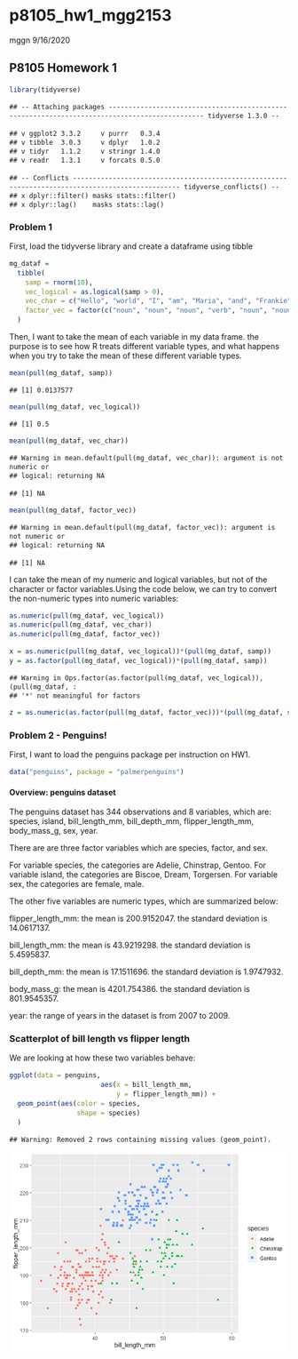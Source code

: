 p8105\_hw1\_mgg2153
================
mggn
9/16/2020

## P8105 Homework 1

``` r
library(tidyverse)
```

    ## -- Attaching packages ---------------------------------------------------------------------------------------------- tidyverse 1.3.0 --

    ## v ggplot2 3.3.2     v purrr   0.3.4
    ## v tibble  3.0.3     v dplyr   1.0.2
    ## v tidyr   1.1.2     v stringr 1.4.0
    ## v readr   1.3.1     v forcats 0.5.0

    ## -- Conflicts ------------------------------------------------------------------------------------------------- tidyverse_conflicts() --
    ## x dplyr::filter() masks stats::filter()
    ## x dplyr::lag()    masks stats::lag()

### Problem 1

First, load the tidyverse library and create a dataframe using tibble

``` r
mg_dataf = 
  tibble(
    samp = rnorm(10),
    vec_logical = as.logical(samp > 0),
    vec_char = c("Hello", "world", "I", "am", "Maria", "and", "Frankie", "is","my", "pug"),
    factor_vec = factor(c("noun", "noun", "noun", "verb", "noun", "noun", "noun", "verb", "adj", "noun"))
  )
```

Then, I want to take the mean of each variable in my data frame. the
purpose is to see how R treats different variable types, and what
happens when you try to take the mean of these different variable types.

``` r
mean(pull(mg_dataf, samp))
```

    ## [1] 0.0137577

``` r
mean(pull(mg_dataf, vec_logical))
```

    ## [1] 0.5

``` r
mean(pull(mg_dataf, vec_char))
```

    ## Warning in mean.default(pull(mg_dataf, vec_char)): argument is not numeric or
    ## logical: returning NA

    ## [1] NA

``` r
mean(pull(mg_dataf, factor_vec))
```

    ## Warning in mean.default(pull(mg_dataf, factor_vec)): argument is not numeric or
    ## logical: returning NA

    ## [1] NA

I can take the mean of my numeric and logical variables, but not of the
character or factor variables.Using the code below, we can try to
convert the non-numeric types into numeric variables:

``` r
as.numeric(pull(mg_dataf, vec_logical))
as.numeric(pull(mg_dataf, vec_char))
as.numeric(pull(mg_dataf, factor_vec))
```

``` r
x = as.numeric(pull(mg_dataf, vec_logical))*(pull(mg_dataf, samp))
y = as.factor(pull(mg_dataf, vec_logical))*(pull(mg_dataf, samp))
```

    ## Warning in Ops.factor(as.factor(pull(mg_dataf, vec_logical)), (pull(mg_dataf, :
    ## '*' not meaningful for factors

``` r
z = as.numeric(as.factor(pull(mg_dataf, factor_vec)))*(pull(mg_dataf, samp))
```

### Problem 2 - Penguins\!

First, I want to load the penguins package per instruction on HW1.

``` r
data("penguins", package = "palmerpenguins")
```

#### Overview: penguins dataset

The penguins dataset has 344 observations and 8 variables, which are:
species, island, bill\_length\_mm, bill\_depth\_mm, flipper\_length\_mm,
body\_mass\_g, sex, year.

There are are three factor variables which are species, factor, and sex.

For variable species, the categories are Adelie, Chinstrap, Gentoo. For
variable island, the categories are Biscoe, Dream, Torgersen. For
variable sex, the categories are female, male.

The other five variables are numeric types, which are summarized below:

flipper\_length\_mm: the mean is 200.9152047. the standard deviation is
14.0617137.

bill\_length\_mm: the mean is 43.9219298. the standard deviation is
5.4595837.

bill\_depth\_mm: the mean is 17.1511696. the standard deviation is
1.9747932.

body\_mass\_g: the mean is 4201.754386. the standard deviation is
801.9545357.

year: the range of years in the dataset is from 2007 to 2009.

### Scatterplot of bill length vs flipper length

We are looking at how these two variables behave:

``` r
ggplot(data = penguins, 
                       aes(x = bill_length_mm,
                           y = flipper_length_mm)) +
  geom_point(aes(color = species, 
                 shape = species)
  )
```

    ## Warning: Removed 2 rows containing missing values (geom_point).

![](p8105_hw1_mgg2153_files/figure-gfm/plotting-1.png)<!-- -->
